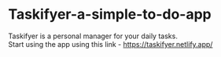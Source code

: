 # Taskifyer-a-simple-to-do-app  

Taskifyer is a personal manager for your daily tasks.  
Start using the app using this link - https://taskifyer.netlify.app/
